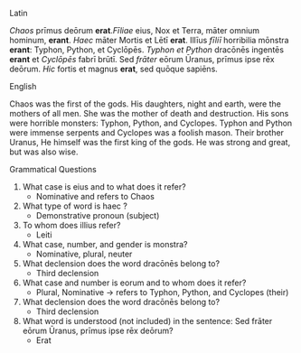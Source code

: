 
Latin

*Chaos* prīmus deōrum **erat**.*Fīliae* eius, Nox et Terra, māter omnium hominum, **erant**. 
*Haec* māter Mortis et Lētī **erat**. Illīus *fīliī* horribilia mōnstra **erant**: Typhon, Python, et Cyclōpēs. 
*Typhon et Python* dracōnēs ingentēs **erant** et *Cyclōpēs* fabrī brūtī. 
Sed *frāter* eōrum Ūranus, prīmus ipse rēx deōrum. *Hic* fortis et magnus **erat**, sed quōque sapiēns.

English

Chaos was the first of the gods. His daughters, night and earth, were the mothers of all men. 
She was the mother of death and destruction. His sons were horrible monsters: Typhon, Python, and Cyclopes.
Typhon and Python were immense serpents and Cyclopes was a foolish mason. 
Their brother Uranus, He himself was the first king of the gods. He was strong and great, but was also wise. 

Grammatical Questions

1. What case is eius and to what does it refer?
    - Nominative and refers to Chaos
2. What type of word is haec ?
    - Demonstrative pronoun (subject)
3. To whom does illius refer?
    - Leiti
4. What case, number, and gender is monstra?
    - Nominative, plural, neuter
5. What declension does the word dracōnēs belong to?
    - Third declension
6. What case and number is eorum and to whom does it refer?
    - Plural, Nominative → refers to Typhon, Python, and Cyclopes (their)
7. What declension does the word dracōnēs belong to?
    - Third declension  
8. What word is understood (not included) in the sentence: Sed frāter eōrum Ūranus, prīmus ipse rēx deōrum?
    - Erat
